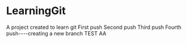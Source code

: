 # LearningGit
A project created to learn git
First push
Second push
Third push
Fourth push----creating a new branch
TEST AA
